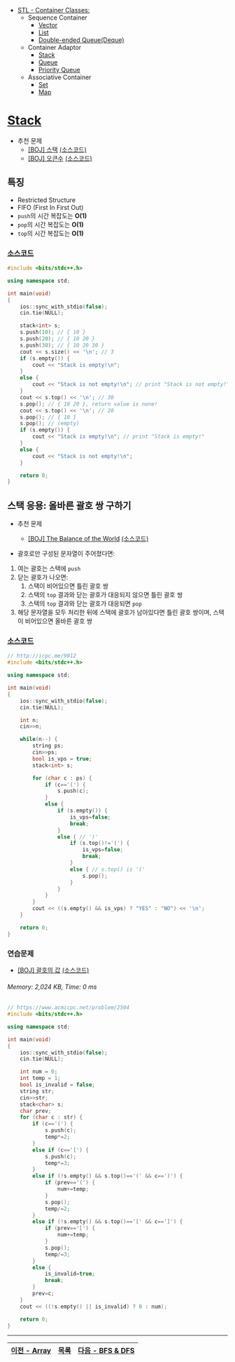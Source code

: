 * [STL - Container Classes:](/stl/)
    * Sequence Container
        * [Vector](/stl/vector/)
        * [List](/stl/list/)
        * [Double-ended Queue(Deque)](/stl/deque/)
    * Container Adaptor
        * [Stack](/stl/stack/)
        * [Queue](/stl/queue/)
        * [Priority Queue](/stl/priority_queue_heap/)
    * Associative Container
        * [Set](/stl/set/)
        * [Map](/stl/map/)

# [Stack](https://cplusplus.com/reference/stack/stack)
* 추천 문제
    * [[BOJ] 스택](https://www.acmicpc.net/problem/10828) [(소스코드)](./src/stack.cpp)
    * [[BOJ] 오큰수](https://www.acmicpc.net/problem/17298) [(소스코드)](./src/nge.cpp)

## 특징
* Restricted Structure
* FIFO (First In First Out)
* `push`의 시간 복잡도는 <b>O(1)</b>
* `pop`의 시간 복잡도는 <b>O(1)</b>
* `top`의 시간 복잡도는 <b>O(1)</b>

### [소스코드](./src/exam.cpp)
```c++
#include <bits/stdc++.h>

using namespace std;

int main(void)
{
    ios::sync_with_stdio(false);
    cin.tie(NULL);

    stack<int> s;
    s.push(10); // { 10 }
    s.push(20); // { 10 20 }
    s.push(30); // { 10 20 30 }
    cout << s.size() << '\n'; // 3
    if (s.empty()) {
        cout << "Stack is empty!\n";
    } 
    else {
        cout << "Stack is not empty!\n"; // print "Stack is not empty!"
    }
    cout << s.top() << '\n'; // 30
    s.pop(); // { 10 20 }, return value is none!
    cout << s.top() << '\n'; // 20
    s.pop(); // { 10 }
    s.pop(); // (empty)
    if (s.empty()) {
        cout << "Stack is empty!\n"; // print "Stack is empty!"
    } 
    else {
        cout << "Stack is not empty!\n"; 
    }

    return 0;
}
```

## 스택 응용: 올바른 괄호 쌍 구하기
* 추천 문제
    * [[BOJ] The Balance of the World](https://www.acmicpc.net/problem/4949) [(소스코드)](./stack_app/balance_world.cpp)

* 괄호로만 구성된 문자열이 주어졌다면:
1. 여는 괄호는 스택에 `push`
2. 닫는 괄호가 나오면:
    1. 스택이 비어있으면 틀린 괄호 쌍
    2. 스택의 `top` 결과와 닫는 괄호가 대응되지 않으면 틀린 괄호 쌍
    3. 스택의 `top` 결과와 닫는 괄호가 대응되면 `pop`
3. 해당 문자열을 모두 처리한 뒤에 스택에 괄호가 남아있다면 틀린 괄호 쌍이며, 스택이 비어있으면 올바른 괄호 쌍

### [소스코드](./stack_app/exam.cpp)
```c++
// http://icpc.me/9012
#include <bits/stdc++.h>

using namespace std;

int main(void)
{
    ios::sync_with_stdio(false);
    cin.tie(NULL);

    int n;
    cin>>n;

    while(n--) {
        string ps;
        cin>>ps;
        bool is_vps = true;
        stack<int> s;

        for (char c : ps) {
            if (c=='(') {
                s.push(c);
            } 
            else {
                if (s.empty()) {
                    is_vps=false;
                    break;
                } 
                else { // ')'
                    if (s.top()!='(') {
                        is_vps=false;
                        break;
                    } 
                    else { // s.top() is '('
                        s.pop();
                    }
                }
            }
        }    
        cout << ((s.empty() && is_vps) ? "YES" : "NO") << '\n';
    }

    return 0;
}
```

### 연습문제
* [[BOJ] 괄호의 값](https://www.acmicpc.net/problem/2504) [(소스코드)](./stack_app/exercise.cpp)
###### Memory: 2,024 KB, Time: 0 ms
```c++
// https://www.acmicpc.net/problem/2504
#include <bits/stdc++.h>

using namespace std;

int main(void)
{
    ios::sync_with_stdio(false);
    cin.tie(NULL);

    int num = 0;
    int temp = 1;
    bool is_invalid = false;
    string str;
    cin>>str;
    stack<char> s;
    char prev;
    for (char c : str) {
        if (c=='(') {
            s.push(c);
            temp*=2;
        }
        else if (c=='[') {
            s.push(c);
            temp*=3;
        }
        else if (!s.empty() && s.top()=='(' && c==')') {
            if (prev=='(') {
                num+=temp;
            }
            s.pop();
            temp/=2;
        }
        else if (!s.empty() && s.top()=='[' && c==']') {
            if (prev=='[') {
                num+=temp;
            }
            s.pop();
            temp/=3;
        }
        else {
            is_invalid=true;
            break;
        }
        prev=c;
    }
    cout << ((!s.empty() || is_invalid) ? 0 : num);

    return 0;
}
```

---
|[이전 - Array](/array/)|[목록](https://github.com/RyanJeong/CP#index)|[다음 - BFS & DFS](/bfs_dfs/)|
|-|-|-|
